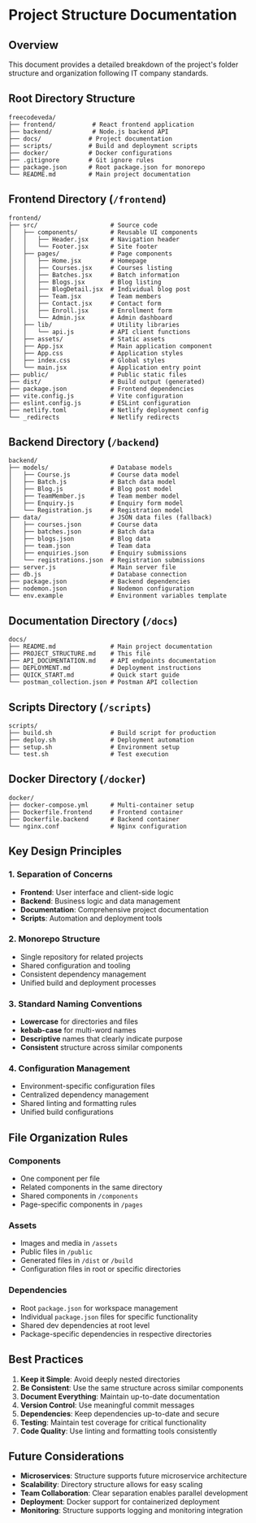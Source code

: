 # Project Structure Documentation

## Overview

This document provides a detailed breakdown of the project's folder structure and organization following IT company standards.

## Root Directory Structure

```
freecodeveda/
├── frontend/          # React frontend application
├── backend/           # Node.js backend API
├── docs/             # Project documentation
├── scripts/          # Build and deployment scripts
├── docker/           # Docker configurations
├── .gitignore        # Git ignore rules
├── package.json      # Root package.json for monorepo
└── README.md         # Main project documentation
```

## Frontend Directory (`/frontend`)

```
frontend/
├── src/                    # Source code
│   ├── components/         # Reusable UI components
│   │   ├── Header.jsx      # Navigation header
│   │   └── Footer.jsx      # Site footer
│   ├── pages/              # Page components
│   │   ├── Home.jsx        # Homepage
│   │   ├── Courses.jsx     # Courses listing
│   │   ├── Batches.jsx     # Batch information
│   │   ├── Blogs.jsx       # Blog listing
│   │   ├── BlogDetail.jsx  # Individual blog post
│   │   ├── Team.jsx        # Team members
│   │   ├── Contact.jsx     # Contact form
│   │   ├── Enroll.jsx      # Enrollment form
│   │   └── Admin.jsx       # Admin dashboard
│   ├── lib/                # Utility libraries
│   │   └── api.js          # API client functions
│   ├── assets/             # Static assets
│   ├── App.jsx             # Main application component
│   ├── App.css             # Application styles
│   ├── index.css           # Global styles
│   └── main.jsx            # Application entry point
├── public/                 # Public static files
├── dist/                   # Build output (generated)
├── package.json            # Frontend dependencies
├── vite.config.js          # Vite configuration
├── eslint.config.js        # ESLint configuration
├── netlify.toml            # Netlify deployment config
└── _redirects              # Netlify redirects
```

## Backend Directory (`/backend`)

```
backend/
├── models/                 # Database models
│   ├── Course.js           # Course data model
│   ├── Batch.js            # Batch data model
│   ├── Blog.js             # Blog post model
│   ├── TeamMember.js       # Team member model
│   ├── Enquiry.js          # Enquiry form model
│   └── Registration.js     # Registration model
├── data/                   # JSON data files (fallback)
│   ├── courses.json        # Course data
│   ├── batches.json        # Batch data
│   ├── blogs.json          # Blog data
│   ├── team.json           # Team data
│   ├── enquiries.json      # Enquiry submissions
│   └── registrations.json  # Registration submissions
├── server.js               # Main server file
├── db.js                   # Database connection
├── package.json            # Backend dependencies
├── nodemon.json            # Nodemon configuration
└── env.example             # Environment variables template
```

## Documentation Directory (`/docs`)

```
docs/
├── README.md               # Main project documentation
├── PROJECT_STRUCTURE.md    # This file
├── API_DOCUMENTATION.md    # API endpoints documentation
├── DEPLOYMENT.md           # Deployment instructions
├── QUICK_START.md          # Quick start guide
└── postman_collection.json # Postman API collection
```

## Scripts Directory (`/scripts`)

```
scripts/
├── build.sh                # Build script for production
├── deploy.sh               # Deployment automation
├── setup.sh                # Environment setup
└── test.sh                 # Test execution
```

## Docker Directory (`/docker`)

```
docker/
├── docker-compose.yml      # Multi-container setup
├── Dockerfile.frontend     # Frontend container
├── Dockerfile.backend      # Backend container
└── nginx.conf              # Nginx configuration
```

## Key Design Principles

### 1. Separation of Concerns

- **Frontend**: User interface and client-side logic
- **Backend**: Business logic and data management
- **Documentation**: Comprehensive project documentation
- **Scripts**: Automation and deployment tools

### 2. Monorepo Structure

- Single repository for related projects
- Shared configuration and tooling
- Consistent dependency management
- Unified build and deployment processes

### 3. Standard Naming Conventions

- **Lowercase** for directories and files
- **kebab-case** for multi-word names
- **Descriptive** names that clearly indicate purpose
- **Consistent** structure across similar components

### 4. Configuration Management

- Environment-specific configuration files
- Centralized dependency management
- Shared linting and formatting rules
- Unified build configurations

## File Organization Rules

### Components

- One component per file
- Related components in the same directory
- Shared components in `/components`
- Page-specific components in `/pages`

### Assets

- Images and media in `/assets`
- Public files in `/public`
- Generated files in `/dist` or `/build`
- Configuration files in root or specific directories

### Dependencies

- Root `package.json` for workspace management
- Individual `package.json` files for specific functionality
- Shared dev dependencies at root level
- Package-specific dependencies in respective directories

## Best Practices

1. **Keep it Simple**: Avoid deeply nested directories
2. **Be Consistent**: Use the same structure across similar components
3. **Document Everything**: Maintain up-to-date documentation
4. **Version Control**: Use meaningful commit messages
5. **Dependencies**: Keep dependencies up-to-date and secure
6. **Testing**: Maintain test coverage for critical functionality
7. **Code Quality**: Use linting and formatting tools consistently

## Future Considerations

- **Microservices**: Structure supports future microservice architecture
- **Scalability**: Directory structure allows for easy scaling
- **Team Collaboration**: Clear separation enables parallel development
- **Deployment**: Docker support for containerized deployment
- **Monitoring**: Structure supports logging and monitoring integration
